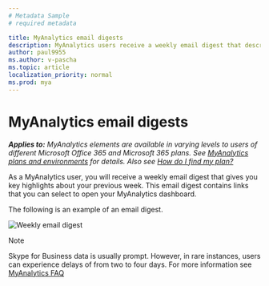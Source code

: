 ```yaml
---
# Metadata Sample
# required metadata

title: MyAnalytics email digests
description: MyAnalytics users receive a weekly email digest that describes key highlights 
author: paul9955
ms.author: v-pascha
ms.topic: article
localization_priority: normal 
ms.prod: mya
---
```


# MyAnalytics email digests

_**Applies to:** MyAnalytics elements are available in varying levels to users of different Microsoft Office 365 and Microsoft 365 plans. See [MyAnalytics plans and environments](../overview/plans-environments.md) for details. Also see [How do I find my plan?](../overview/mya-faq.md#q4-how-can-i-find-out-what-my-plan-is)_

As a MyAnalytics user, you will receive a weekly email digest that gives you key highlights about your previous week. This email digest contains links that you can select to open your MyAnalytics dashboard.

The following is an example of an email digest.


<img src="../../Images/mya/use/digest-email.png" alt="Weekly email digest">

<!---
If you do not want to receive digest emails from MyAnalytics, you can opt out of the emails using the following steps:

1. In MyAnalytics, go to Settings.
2. Go to Feature Setting and select **Off** for Digest Email.
3. Click **OK** to save the changes.
--->

>[!Note]
> Skype for Business data is usually prompt. However, in rare instances, users can experience delays of from two to four days. For more information see [MyAnalytics FAQ](../Overview/MyA-faq.md)


</br>